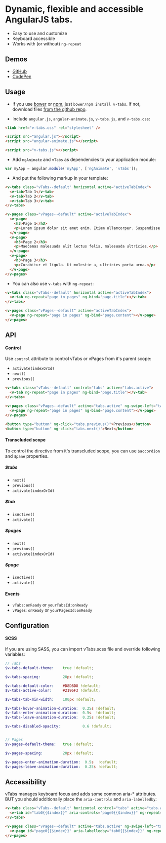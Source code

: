 # Dynamic, flexible and accessible AngularJS tabs.

  - Easy to use and customize
  - Keyboard accessible
  - Works with (or without) `ng-repeat`

## Demos

  - [GitHub](http://lukaszwatroba.github.io/v-tabs)
  - [CodePen](http://codepen.io/LukaszWatroba/pen/raEZzx)


## Usage

  - If you use [bower](http://bower.io/) or [npm](https://www.npmjs.com/), just `bower/npm install v-tabs`. If not, download files [from the github repo](./dist).

  - Include `angular.js`, `angular-animate.js`, `v-tabs.js`, and `v-tabs.css`:
  ```html
  <link href="v-tabs.css" rel="stylesheet" />

  <script src="angular.js"></script>
  <script src="angular-animate.js"></script>

  <script src="v-tabs.js"></script>
  ```

  - Add `ngAnimate` and `vTabs` as dependencies to your application module:
  ```js
  var myApp = angular.module('myApp', ['ngAnimate', 'vTabs']);
  ```

  - And put the following markup in your template:
  ```html
  <v-tabs class="vTabs--default" horizontal active="activeTabIndex">
    <v-tab>Tab 1</v-tab>
    <v-tab>Tab 2</v-tab>
    <v-tab>Tab 3</v-tab>
  </v-tabs>

  <v-pages class="vPages--default" active="activeTabIndex">
    <v-page>
      <h3>Page 1</h3>
      <p>Lorem ipsum dolor sit amet enim. Etiam ullamcorper. Suspendisse a pellentesque dui, non felis.</p>
    </v-page>
    <v-page>
      <h3>Page 2</h3>
      <p>Maecenas malesuada elit lectus felis, malesuada ultricies.</p>
    </v-page>
    <v-page>
      <h3>Page 3</h3>
      <p>Curabitur et ligula. Ut molestie a, ultricies porta urna.</p>
    </v-page>
  </v-pages>
  ```

  - You can also use `v-tabs` with `ng-repeat`:
  ```html
  <v-tabs class="vTabs--default" horizontal active="activeTabIndex">
    <v-tab ng-repeat="page in pages" ng-bind="page.title"></v-tab>
  </v-tabs>

  <v-pages class="vPages--default" active="activeTabIndex">
    <v-page ng-repeat="page in pages" ng-bind="page.content"></v-page>
  </v-pages>
  ```


## API

#### Control

Use `control` attribute to control vTabs or vPages from it's parent scope:

- `activate(indexOrId)`
- `next()`
- `previous()`

```html
<v-tabs class="vTabs--default" control="tabs" active="tabs.active">
  <v-tab ng-repeat="page in pages" ng-bind="page.title"></v-tab>
</v-tabs>

<v-pages class="vPages--default" active="tabs.active" ng-swipe-left="tabs.next()" ng-swipe-right="tabs.previous()">
  <v-page ng-repeat="page in pages" ng-bind="page.content"></v-page>
</v-pages>

<button type="button" ng-click="tabs.previous()">Previous</button>
<button type="button" ng-click="tabs.next()">Next</button>
```

#### Transcluded scope

To control the directive from it's transcluded scope, you can use `$accordion` and `$pane` properties.

##### $tabs

- `next()`
- `previous()`
- `activate(indexOrId)`

##### $tab

- `isActive()`
- `activate()`

##### $pages

- `next()`
- `previous()`
- `activate(indexOrId)`

##### $page

- `isActive()`
- `activate()`


#### Events

  - `vTabs:onReady` or `yourTabsId:onReady`
  - `vPages:onReady` or `yourPagesId:onReady`


## Configuration

#### SCSS
If you are using SASS, you can import vTabs.scss file and override following variables:

```scss
// Tabs
$v-tabs-default-theme:    true !default;

$v-tabs-spacing:          20px !default;

$v-tabs-default-color:    #D8D8D8 !default;
$v-tabs-active-color:     #2196F3 !default;

$v-tabs-tab-min-width:    100px !default;

$v-tabs-hover-animation-duration:  0.25s !default;
$v-tabs-enter-animation-duration:  0.5s  !default;
$v-tabs-leave-animation-duration:  0.25s !default;

$v-tabs-disabled-opacity:          0.6 !default;


// Pages
$v-pages-default-theme:   true !default;

$v-pages-spacing:         20px !default;

$v-pages-enter-animation-duration:  0.5s  !default;
$v-pages-leave-animation-duration:  0.25s !default;
```


## Accessibility

vTabs manages keyboard focus and adds some common aria-* attributes. BUT you should additionally place the `aria-controls` and `aria-labelledby`:

```html
<v-tabs class="vTabs--default" horizontal control="tabs" active="tabs.active">
  <v-tab id="tab0{{$index}}" aria-controls="page0{{$index}}" ng-repeat="page in pages" ng-bind="page.title"></v-tab>
</v-tabs>

<v-pages class="vPages--default" active="tabs.active" ng-swipe-left="tabs.next()" ng-swipe-right="tabs.previous()">
  <v-page id="page0{{$index}}" aria-labelledby="tab0{{$index}}" ng-repeat="page in pages" ng-bind="page.content"></v-page>
</v-pages>
```
